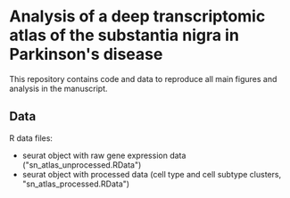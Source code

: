 # Analysis of a deep transcriptomic atlas of the substantia nigra in Parkinson's disease

This repository contains code and data to reproduce all main figures and analysis in the manuscript.

## Data

R data files:

- seurat object with raw gene expression data ("sn_atlas_unprocessed.RData")
- seurat object with processed data (cell type and cell subtype clusters, "sn_atlas_processed.RData")




